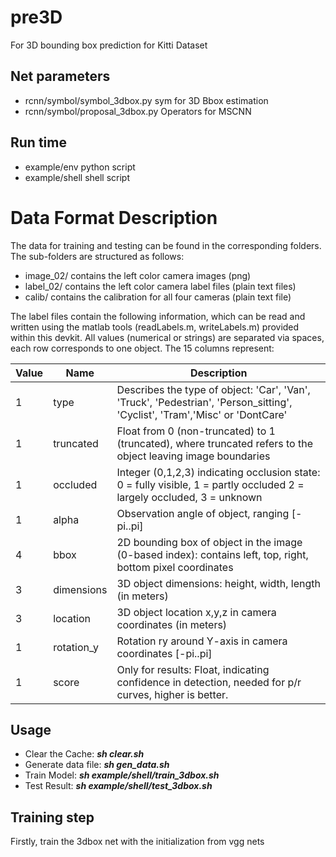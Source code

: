 # pre3D
For 3D bounding box prediction for Kitti Dataset

## Net parameters
* rcnn/symbol/symbol_3dbox.py	sym for 3D Bbox estimation
* rcnn/symbol/proposal_3dbox.py Operators for MSCNN

## Run time
* example/env 		python script
* example/shell		shell script

Data Format Description
=======================

The data for training and testing can be found in the corresponding folders.
The sub-folders are structured as follows:

  - image_02/ contains the left color camera images (png)
  - label_02/ contains the left color camera label files (plain text files)
  - calib/ contains the calibration for all four cameras (plain text file)

The label files contain the following information, which can be read and
written using the matlab tools (readLabels.m, writeLabels.m) provided within
this devkit. All values (numerical or strings) are separated via spaces,
each row corresponds to one object. The 15 columns represent:

Value | Name      | Description
------|-----------|------------------------------------------------------------------------------------------------------------------------------
1     | type      | Describes the type of object: 'Car', 'Van', 'Truck', 'Pedestrian', 'Person_sitting', 'Cyclist', 'Tram','Misc' or 'DontCare' 
1     | truncated | Float from 0 (non-truncated) to 1 (truncated), where truncated refers to the object leaving image boundaries
1     | occluded  | Integer (0,1,2,3) indicating occlusion state: 0 = fully visible, 1 = partly occluded 2 = largely occluded, 3 = unknown
1     | alpha     |   Observation angle of object, ranging [-pi..pi]
4     | bbox      |   2D bounding box of object in the image (0-based index): contains left, top, right, bottom pixel coordinates
3     | dimensions|   3D object dimensions: height, width, length (in meters)
3     | location  |   3D object location x,y,z in camera coordinates (in meters)
1     | rotation_y|   Rotation ry around Y-axis in camera coordinates [-pi..pi]
1     | score     |   Only for results: Float, indicating confidence in detection, needed for p/r curves, higher is better.

## Usage
* Clear the Cache:    ***sh clear.sh***
* Generate data file: ***sh gen_data.sh***
* Train Model:        ***sh example/shell/train_3dbox.sh***
* Test Result:        ***sh example/shell/test_3dbox.sh***

## Training step
Firstly, train the 3dbox net with the initialization from vgg nets
